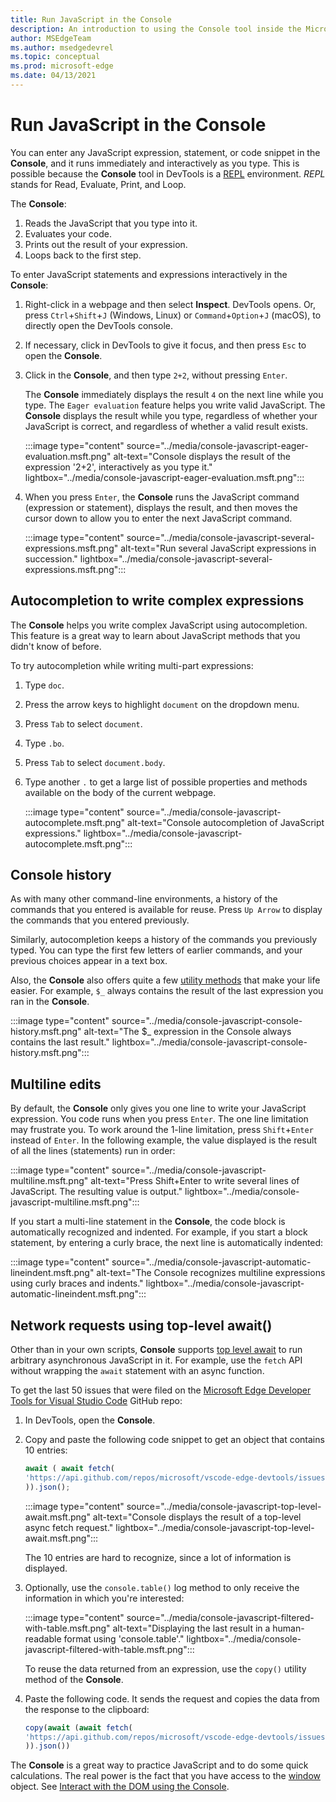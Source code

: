 ```yaml
---
title: Run JavaScript in the Console
description: An introduction to using the Console tool inside the Microsoft Edge Developer Tools as a JavaScript environment.
author: MSEdgeTeam
ms.author: msedgedevrel
ms.topic: conceptual
ms.prod: microsoft-edge
ms.date: 04/13/2021
---
```

# Run JavaScript in the Console

You can enter any JavaScript expression, statement, or code snippet in the **Console**, and it runs immediately and interactively as you type.  This is possible because the **Console** tool in DevTools is a [REPL](https://en.wikipedia.org/wiki/Read%E2%80%93eval%E2%80%93print_loop) environment.  _REPL_ stands for Read, Evaluate, Print, and Loop.

The **Console**:
1. Reads the JavaScript that you type into it.
1. Evaluates your code.
1. Prints out the result of your expression.
1. Loops back to the first step.


To enter JavaScript statements and expressions interactively in the **Console**:

1. Right-click in a webpage and then select **Inspect**.  DevTools opens.  Or, press `Ctrl`+`Shift`+`J` \(Windows, Linux\) or `Command`+`Option`+`J` \(macOS\), to directly open the DevTools console.

1. If necessary, click in DevTools to give it focus, and then press `Esc` to open the **Console**.

1. Click in the **Console**, and then type `2+2`, without pressing `Enter`.

   The **Console** immediately displays the result `4` on the next line while you type.  The `Eager evaluation` feature helps you write valid JavaScript.  The **Console** displays the result while you type, regardless of whether your JavaScript is correct, and regardless of whether a valid result exists.

   :::image type="content" source="../media/console-javascript-eager-evaluation.msft.png" alt-text="Console displays the result of the expression '2+2', interactively as you type it." lightbox="../media/console-javascript-eager-evaluation.msft.png":::

1. When you press `Enter`, the **Console** runs the JavaScript command (expression or statement), displays the result, and then moves the cursor down to allow you to enter the next JavaScript command.

   :::image type="content" source="../media/console-javascript-several-expressions.msft.png" alt-text="Run several JavaScript expressions in succession." lightbox="../media/console-javascript-several-expressions.msft.png":::


<!-- ====================================================================== -->
## Autocompletion to write complex expressions

The **Console** helps you write complex JavaScript using autocompletion.  This feature is a great way to learn about JavaScript methods that you didn't know of before.

To try autocompletion while writing multi-part expressions:

1. Type `doc`.

1. Press the arrow keys to highlight `document` on the dropdown menu.

1. Press `Tab` to select `document`.

1. Type `.bo`.

1. Press `Tab` to select `document.body`.

1. Type another `.` to get a large list of possible properties and methods available on the body of the current webpage.

   :::image type="content" source="../media/console-javascript-autocomplete.msft.png" alt-text="Console autocompletion of JavaScript expressions." lightbox="../media/console-javascript-autocomplete.msft.png":::


<!-- ====================================================================== -->
## Console history

As with many other command-line environments, a history of the commands that you entered is available for reuse.  Press `Up Arrow` to display the commands that you entered previously.  

Similarly, autocompletion keeps a history of the commands you previously typed.  You can type the first few letters of earlier commands, and your previous choices appear in a text box.

Also, the **Console** also offers quite a few [utility methods](utilities.md) that make your life easier.  For example, `$_` always contains the result of the last expression you ran in the **Console**.

:::image type="content" source="../media/console-javascript-console-history.msft.png" alt-text="The $_ expression in the Console always contains the last result." lightbox="../media/console-javascript-console-history.msft.png":::


<!-- ====================================================================== -->
## Multiline edits

By default, the **Console** only gives you one line to write your JavaScript expression.  You code runs when you press `Enter`. The one line limitation may frustrate you.  To work around the 1-line limitation, press `Shift`+`Enter` instead of `Enter`.  In the following example, the value displayed is the result of all the lines (statements) run in order:

:::image type="content" source="../media/console-javascript-multiline.msft.png" alt-text="Press Shift+Enter to write several lines of JavaScript.  The resulting value is output." lightbox="../media/console-javascript-multiline.msft.png":::

If you start a multi-line statement in the **Console**, the code block is automatically recognized and indented.  For example, if you start a block statement, by entering a curly brace, the next line is automatically indented:

:::image type="content" source="../media/console-javascript-automatic-lineindent.msft.png" alt-text="The Console recognizes multiline expressions using curly braces and indents." lightbox="../media/console-javascript-automatic-lineindent.msft.png":::


<!-- ====================================================================== -->
## Network requests using top-level await()

Other than in your own scripts, **Console** supports [top level await](https://github.com/tc39/proposal-top-level-await) to run arbitrary asynchronous JavaScript in it.  For example, use the `fetch` API without wrapping the `await` statement with an async function.

To get the last 50 issues that were filed on the [Microsoft Edge Developer Tools for Visual Studio Code](https://github.com/microsoft/vscode-edge-devtools) GitHub repo:

1. In DevTools, open the **Console**.

1. Copy and paste the following code snippet to get an object that contains 10 entries:

   ```javascript
   await ( await fetch(
   'https://api.github.com/repos/microsoft/vscode-edge-devtools/issues?state=all&per_page=50&page=1'
   )).json();
   ```

   :::image type="content" source="../media/console-javascript-top-level-await.msft.png" alt-text="Console displays the result of a top-level async fetch request." lightbox="../media/console-javascript-top-level-await.msft.png":::

   The 10 entries are hard to recognize, since a lot of information is displayed.

1. Optionally, use the `console.table()` log method to only receive the information in which you're interested:

   :::image type="content" source="../media/console-javascript-filtered-with-table.msft.png" alt-text="Displaying the last result in a human-readable format using 'console.table'." lightbox="../media/console-javascript-filtered-with-table.msft.png":::

   To reuse the data returned from an expression, use the `copy()` utility method of the **Console**.

   <!-- todo: test: -->

1. Paste the following code.  It sends the request and copies the data from the response to the clipboard:

   ```javascript
   copy(await (await fetch(
   'https://api.github.com/repos/microsoft/vscode-edge-devtools/issues?state=all&per_page=50&page=1'
   )).json())
   ```
   
The **Console** is a great way to practice JavaScript and to do some quick calculations.  The real power is the fact that you have access to the [window](https://developer.mozilla.org/docs/Web/API/Window) object.  See [Interact with the DOM using the Console](console-dom-interaction.md).
